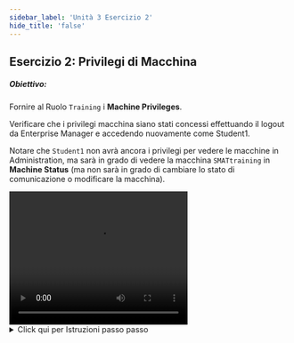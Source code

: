 ```yaml
---
sidebar_label: 'Unità 3 Esercizio 2'
hide_title: 'false'
---
```


## Esercizio 2: Privilegi di Macchina 

##### Obiettivo:

Fornire al Ruolo ```Training``` i **Machine Privileges**.

Verificare che i privilegi macchina siano stati concessi effettuando il logout da Enterprise Manager e accedendo nuovamente come Student1.

Notare che ```Student1``` non avrà ancora i privilegi per vedere le macchine in Administration, ma sarà in grado di vedere la macchina ```SMATtraining``` in **Machine Status** (ma non sarà in grado di cambiare lo stato di comunicazione o modificare la macchina).


<div>
<video width="320" height="240" controls>
  <source src="videobasic/U3E2.mp4" type="video/mp4"></source>
Your browser does not support the video tag.
</video>
</div>

<details>

<summary>Click qui per Istruzioni passo passo</summary>

1. Nel Menù **Sicurezza > Privilegi** fare doppio clic **Machine Privileges**.
2. Nell'elenco a discesa **Select Role** selezionare il ruolo ```Training```.
3. Nella lista Revoked list, fare clic sulla macchina ```SMATraining``` e quindi fare clic sulla freccia verde (che punta a destra) per mettere ```SMATraining``` nella lista **Granted**.
4. Chiudere la scheda **Machine Privileges**.

:::note Nota
L'utente ```Student1``` che si trova ora sotto il ruolo ```Training``` Role) ora può selezionare questa macchina per eseguire i lavori durante l'impostazione nella schermata Dettagli lavoro
:::

5. Disconnettersi da Enterprise Manager. Fare clic sul pulsante Disconnetti o selezionare Disconnetti dalla barra dei menu di **Enterprise Manager**.
6. Fare clic su **OK** per confermare il logout.
7. Dalla schermata di accesso di OpCon/xps Login digitare ```Student1``` nel campo **Username** e ```password1``` nel campo **Password** fare clic su **Login**.
8. Notare che l'utente non ha ancora il privilegio di vedere la voce **Machines** nel menù **Administration**.
9. Fare doppio click su **Machine Status** nel menù **Operation**.
10. Fare clic con il tasto destro sulla macchina ```SMATraining``` e verificare che l'utente non possa modificare lo stato di comunicazione della macchina.
11. Provare a selezionare **Edit Machine**. Verrà mostrato un messaggio di errore.
12. Chiudere la scheda **Machine Status** e quindi disconnettersi da Enterprise Manager. Fare clic su **OK** per confermare che si sta effettuando il logout.
13. Dalla schermata di accesso di OpCon/xps lasciare vuoti i campi **Username** e **Password** e fare clic su **Login**.

:::caution Nota
Lo studente ```Student1``` non può aggiornare alcuna informazione per nessuna macchina nella configurazione, ma sarà in grado di selezionare questa macchina durante l'impostazione dei lavori SE i privilegi per quella macchina sono configurati._
:::

</details>